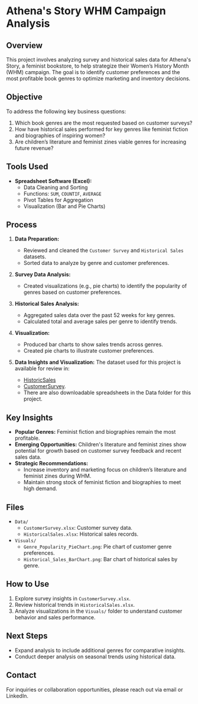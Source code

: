 # Athena's Story WHM Campaign Analysis

## Overview
This project involves analyzing survey and historical sales data for Athena's Story, a feminist bookstore, to help strategize their Women’s History Month (WHM) campaign. The goal is to identify customer preferences and the most profitable book genres to optimize marketing and inventory decisions.

## Objective
To address the following key business questions:
1. Which book genres are the most requested based on customer surveys?
2. How have historical sales performed for key genres like feminist fiction and biographies of inspiring women?
3. Are children’s literature and feminist zines viable genres for increasing future revenue?

## Tools Used
- **Spreadsheet Software (Excel):**
  - Data Cleaning and Sorting
  - Functions: `SUM`, `COUNTIF`, `AVERAGE`
  - Pivot Tables for Aggregation
  - Visualization (Bar and Pie Charts)

## Process
1. **Data Preparation:**
   - Reviewed and cleaned the `Customer Survey` and `Historical Sales` datasets.
   - Sorted data to analyze by genre and customer preferences.

2. **Survey Data Analysis:**
   - Created visualizations (e.g., pie charts) to identify the popularity of genres based on customer preferences.

3. **Historical Sales Analysis:**
   - Aggregated sales data over the past 52 weeks for key genres.
   - Calculated total and average sales per genre to identify trends.

4. **Visualization:**
   - Produced bar charts to show sales trends across genres.
   - Created pie charts to illustrate customer preferences.
  
5. **Data Insights and Visualization:**
The dataset used for this project is available for review in:
   - [HistoricSales](https://docs.google.com/spreadsheets/d/e/2PACX-1vShQNetuCGqsraSe1hmGZ1Ca5mjmlz-1hHWh0h14GyS0El8tKk3Vq6S81ZfCqETVxf7oIxFm8_oViPM/pubhtml)
   - [CustomerSurvey](https://docs.google.com/spreadsheets/d/e/2PACX-1vSvFeUVUtKY2WaZ7crDeR86gsZrE5_QoCE7Rgo8f_bhOrWbJAaXDgK2c1McNmMBbG5z2n5uI6MdwScl/pubhtml).
   - There are also downloadable spreadsheets in the Data folder for this project.

## Key Insights
- **Popular Genres:** Feminist fiction and biographies remain the most profitable.
- **Emerging Opportunities:** Children's literature and feminist zines show potential for growth based on customer survey feedback and recent sales data.
- **Strategic Recommendations:** 
  - Increase inventory and marketing focus on children’s literature and feminist zines during WHM.
  - Maintain strong stock of feminist fiction and biographies to meet high demand.

## Files
- `Data/`
  - `CustomerSurvey.xlsx`: Customer survey data.
  - `HistoricalSales.xlsx`: Historical sales records.
- `Visuals/`
  - `Genre_Popularity_PieChart.png`: Pie chart of customer genre preferences.
  - `Historical_Sales_BarChart.png`: Bar chart of historical sales by genre.

## How to Use
1. Explore survey insights in `CustomerSurvey.xlsx`.
2. Review historical trends in `HistoricalSales.xlsx`.
3. Analyze visualizations in the `Visuals/` folder to understand customer behavior and sales performance.

## Next Steps
- Expand analysis to include additional genres for comparative insights.
- Conduct deeper analysis on seasonal trends using historical data.

## Contact
For inquiries or collaboration opportunities, please reach out via email or LinkedIn.
